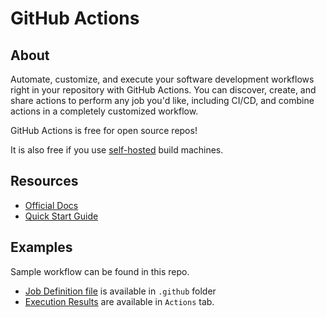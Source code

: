 # GitHub Actions

## About

Automate, customize, and execute your software development workflows right in your repository with GitHub Actions.
You can discover, create, and share actions to perform any job you'd like, including CI/CD, and combine actions in a completely customized workflow.

GitHub Actions is free for open source repos!

It is also free if you use [self-hosted](https://docs.github.com/en/free-pro-team@latest/actions/hosting-your-own-runners/about-self-hosted-runners) build machines.

## Resources

- [Official Docs](https://docs.github.com/en/free-pro-team@latest/actions)
- [Quick Start Guide](https://docs.github.com/en/free-pro-team@latest/actions/learn-github-actions)

## Examples

Sample workflow can be found in this repo.

- [Job Definition file](https://github.com/dtopuzov/pragmatic-mobile-testing/blob/main/.github/workflows/CI.yml) is available in `.github` folder
- [Execution Results](https://github.com/dtopuzov/pragmatic-mobile-testing/actions) are available in `Actions` tab.
